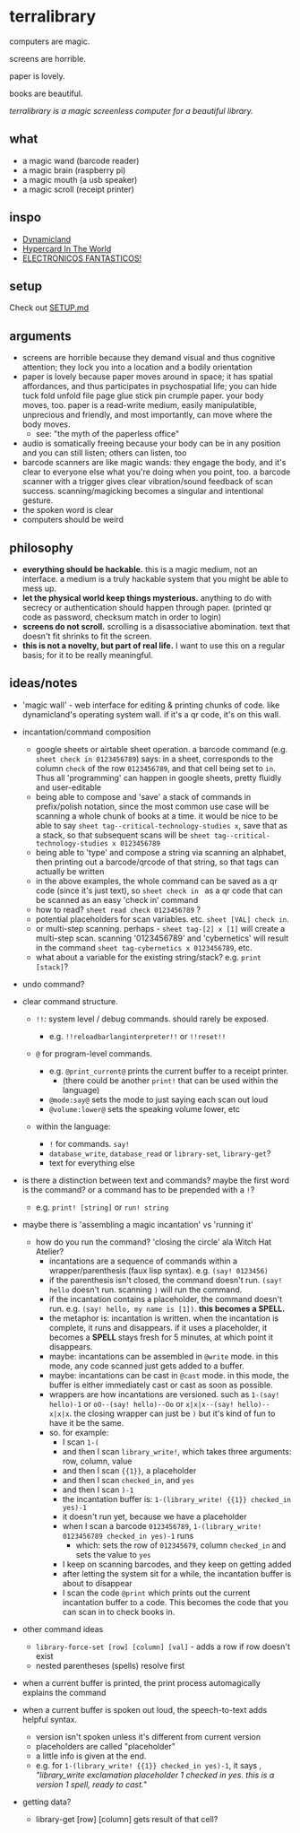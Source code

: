 # terralibrary

computers are magic.

screens are horrible.

paper is lovely.

books are beautiful.

*terralibrary is a magic screenless computer for a beautiful library.*

## what

- a magic wand (barcode reader)
- a magic brain (raspberry pi)
- a magic mouth (a usb speaker)
- a magic scroll (receipt printer)

## inspo

- [Dynamicland](https://dynamicland.org/)
- [Hypercard In The World](https://tashian.com/articles/dynamicland/)
- [ELECTRONICOS FANTASTICOS!](https://www.electronicosfantasticos.com/)

## setup

Check out [SETUP.md](SETUP.md)

## arguments

- screens are horrible because they demand visual and thus cognitive attention; they lock you into a location and a bodily orientation
- paper is lovely because paper moves around in space; it has spatial affordances, and thus participates in psychospatial life; you can hide tuck fold unfold file page glue stick pin crumple paper. your body moves, too. paper is a read-write medium, easily manipulatible, unprecious and friendly, and most importantly, can move where the body moves.
  -  see: "the myth of the paperless office"
- audio is somatically freeing because your body can be in any position and you can still listen; others can listen, too
- barcode scanners are like magic wands: they engage the body, and it's clear to everyone else what you're doing when you point, too. a barcode scanner with a trigger gives clear vibration/sound feedback of scan success. scanning/magicking becomes a singular and intentional gesture.
- the spoken word is clear
- computers should be weird

## philosophy
- **everything should be hackable.** this is a magic medium, not an interface. a medium is a truly hackable system that you might be able to mess up.
- **let the physical world keep things mysterious.** anything to do with secrecy or authentication should happen through paper. (printed qr code as password, checksum match in order to login)
- **screens do not scroll.** scrolling is a disassociative abomination. text that doesn't fit shrinks to fit the screen.
- **this is not a novelty, but part of real life.** I want to use this on a regular basis; for it to be really meaningful.

## ideas/notes

- 'magic wall' - web interface for editing & printing chunks of code. like dynamicland's operating system wall. if it's a qr code, it's on this wall.

- incantation/command composition
  - google sheets or airtable sheet operation. a barcode command (e.g. `sheet check in 0123456789`) says: in a sheet, corresponds to the column `check` of the row `0123456789`, and that cell being set to `in`. Thus all 'programming' can happen in google sheets, pretty fluidly and user-editable
  - being able to compose and 'save' a stack of commands in prefix/polish notation, since the most common use case will be scanning a whole chunk of books at a time. it would be nice to be able to say `sheet tag--critical-technology-studies x`, save that as a stack, so that subsequent scans will be `sheet tag--critical-technology-studies x 0123456789`
  - being able to 'type' and compose a string via scanning an alphabet, then printing out a barcode/qrcode of that string, so that tags can actually be written 
  - in the above examples, the whole command can be saved as a qr code (since it's just text), so `sheet check in ` as a qr code that can be scanned as an easy 'check in' command
  - how to read? `sheet read check 0123456789` ? 
  - potential placeholders for scan variables. etc. `sheet [VAL] check in`. 
  - or multi-step scanning. perhaps - `sheet tag-[2] x [1]` will create a multi-step scan. scanning '0123456789' and 'cybernetics' will result in the command `sheet tag-cybernetics x 0123456789`, etc.
  - what about a variable for the existing string/stack? e.g. `print [stack]`?  
- undo command?

- clear command structure. 

  - `!!`: system level / debug commands. should rarely be exposed.
    - e.g. `!!reloadbarlanginterpreter!!` or `!!reset!!`

  - `@` for program-level commands. 
    - e.g. `@print_current@` prints the current buffer to a receipt printer.
      - (there could be another `print!` that can be used within the language)
    - `@mode:say@` sets the mode to just saying each scan out loud
    - `@volume:lower@` sets the speaking volume lower, etc
    
  - within the language:
    - `!` for commands. `say!`
    - `database_write`, `database_read` or `library-set`, `library-get`?
    - text for everything else

- is there a distinction between text and commands? maybe the first word is the command? or a command has to be prepended with a `!`?
  - e.g. `print! [string]` or `run! string`
- maybe there is 'assembling a magic incantation' vs 'running it'
  - how do you run the command? 'closing the circle' ala Witch Hat Atelier?
    - incantations are a sequence of commands within a wrapper/parenthesis (faux lisp syntax). e.g. `(say! 0123456)`
    - if the parenthesis isn't closed, the command doesn't run. `(say! hello` doesn't run. scanning `)` will run the command.
    - if the incantation contains a placeholder, the command doesn't run. e.g. `(say! hello, my name is [1])`. **this becomes a SPELL.**
    - the metaphor is: incantation is written. when the incantation is complete, it runs and disappears. if it uses a placeholder, it becomes a **SPELL** stays fresh for 5 minutes, at which point it disappears.
    - maybe: incantations can be assembled in `@write` mode. in this mode, any code scanned just gets added to a buffer.
    - maybe: incantations can be cast in `@cast` mode. in this mode, the buffer is either immediately cast or cast as soon as possible. 
    - wrappers are how incantations are versioned. such as `1-(say! hello)-1` or `oO--(say! hello)--Oo` or `x|x|x--(say! hello)--x|x|x`. the closing wrapper can just be `)` but it's kind of fun to have it be the same. 
    - so. for example:
      - I scan `1-(`
      - and then I scan `library_write!`, which takes three arguments: row, column, value
      - and then I scan `{{1}}`, a placeholder
      - and then I scan `checked_in`, and `yes`
      - and then I scan `)-1`
      - the incantation buffer is: `1-(library_write! {{1}} checked_in yes)-1`
      - it doesn't run yet, because we have a placeholder
      - when I scan a barcode `0123456789`, `1-(library_write! 0123456789 checked_in yes)-1` runs
        - which: sets the row of `012345679`, column `checked_in` and sets the value to `yes`
      - I keep on scanning barcodes, and they keep on getting added
      - after letting the system sit for a while, the incantation buffer is about to disappear
      - I scan the code `@print` which prints out the current incantation buffer to a code. This becomes the code that you can scan in to check books in.

- other command ideas
  -  `library-force-set [row] [column] [val]` - adds a row if row doesn't exist
  -  nested parentheses (spells) resolve first
- when a current buffer is printed, the print process automagically explains the command
- when a current buffer is spoken out loud, the speech-to-text adds helpful syntax.
  - version isn't spoken unless it's different from current version
  - placeholders are called "placeholder"
  - a little info is given at the end.
  -  e.g. for `1-(library_write! {{1}} checked_in yes)-1`, it says , _"library_write exclamation placeholder 1 checked in yes. this is a version 1 spell, ready to cast."_
- getting data?
  - library-get [row] [column] gets result of that cell?